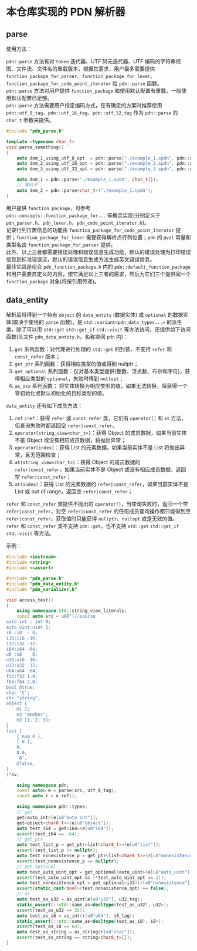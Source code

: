 # 本仓库实现的 PDN 解析器

## parse

使用方法：  

`pdn::parse` 方法有对 `token` 迭代器、UTF 码元迭代器、UTF 编码的字符串视图、文件流、文件名的重载版本，根据其需求，用户最多需要提供 `function_package_for_parser`、`function_package_for_lexer`、`function_package_for_code_point_iterator` 给 `pdn::parse` 函数。  
`pdn::parse` 方法对用户提供 `function_package` 和使用默认配置有重载，一般使用默认配置已足够。  
`pdn::parse` 方法需要用户指定编码方式，在有确定的方案时推荐使用 `pdn::utf_8_tag`、`pdn::utf_16_tag`、`pdn::utf_32_tag` 作为 `pdn::parse` 的 `char_t` 参数来提供。  

``` C++
#include "pdn_parse.h"

template <typename char_t>
void parse_something()
{
    auto dom_1_using_utf_8_opt  = pdn::parse("./example_1.spdn", pdn::utf_8_tag);
    auto dom_2_using_utf_16_opt = pdn::parse("./example_2.spdn", pdn::utf_16_tag);
    auto dom_3_using_utf_32_opt = pdn::parse("./example_3.spdn", pdn::utf_32_tag);

    auto dom_1 = pdn::parse("./example_1.spdn", char_t{});
    // 等价于
    auto dom_2 = pdn::parse<char_t>("./example_1.spdn");
}
```

用户提供 `function_package`，可参考 `pdn::concepts::function_package_for...` 等概念实现(分别定义于 `pdn_parser.h`、`pdn_lexer.h`、`pdn_code_point_iterator.h`)。  
记录行列位置信息的功能由 `function_package_for_code_point_iterator` 提供；`function_package_for_lexer` 需要获得解析点行列位置；`pdn` 的 `@val` 常量和类型名由 `function_package_for_parser` 提供。  
此外，以上三者都需要错误处理和错误信息生成功能，默认的错误处理为打印错误信息到标准错误流，默认的错误信息生成方法生成英文错误信息。  
最佳实践是组合 `pdn_function_package.h` 内的 `pdn::default_function_package` 和用户需要自定义的内容，使它满足以上三者的需求，然后为它们三个提供同一个`function_package` 对象(将按引用传递)。

## data_entity

解析后将得到一个持有 `object` 的 `data_entity` (数据实体) 或 `optional` 的数据实体(取决于使用的 `parse` 函数)，是 `std::variant<pdn_data_types...>` 的派生类，除了可以用 `std::get` `std::get_if` `std::visit` 等方法访问，还提供如下访问函数(头文件 `pdn_data_entity.h`，名称空间 `pdn` 内)：  

1. `get` 系列函数：对代理进行处理的 `std::get` 的封装，不支持 `refer` 和 `const_refer` 版本；  
2. `get_ptr` 系列函数：获得相应类型的值或得到 nullptr；  
3. `get_optional` 系列函数：仅对基本类型提供(整数、浮点数、布尔和字符)，获得相应类型的 `optional`，失败时得到 `nullopt`；  
4. `as_xxx` 系列函数： 将实体转换为相应类型的值，如果无法转换，将获得一个零初始化或默认初始化的目标类型的值。  

`data_entity` 还有如下成员方法：  

1. `ref` `cref`：获得 `refer` 或 `const_refer` 类，它们有 `operator[]` 和 `at` 方法，但查询失败时都返回空 `refer|const_refer`。  
2. `operator[string_view<char_t>]`：获得 Object 的成员数据，如果当前实体不是 Object 或没有相应成员数据，将抛出异常；  
3. `operator[index]`：获得 List 的元素数据，如果当前实体不是 List 将抛出异常，且无范围检查；  
4. `at(string_view<char_t>)`：获得 Object 的成员数据的 `refer|const_refer`，如果当前实体不是 Object 或没有相应成员数据，返回空 `refer|const_refer`；  
5. `at(index)`：获得 List 的元素数据的 `refer|const_refer`，如果当前实体不是 List 或 out of range，返回空 `refer|const_refer`；  

`refer` 和 `const_refer` 类提供不抛出的 `operator[]`，当查询失败时，返回一个空 `refer|const_refer`，对空 `refer|const_refer` 的任何成员查询操作都只能得到空 `refer|const_refer`，获取值时只能获得 `nullptr`、`nullopt` 或是无效的值。  
`refer` 和 `const_refer` 类不支持 `pdn::get`，也不支持 `std::get` `std::get_if` `std::visit` 等方法。  

示例：  

```C++
#include <iostream>
#include <string>
#include <cassert>

#include "pdn_parse.h"
#include "pdn_data_entity.h"
#include "pdn_serializer.h"

void access_test()
{
    using namespace std::string_view_literals;
    const auto src = u8R"(//source
auto_int : int 0;
auto_uint:uint 1;
i8 :i8  - 8;
i16:i16 -16;
i32:i32 -32;
i64:i64 -64;
u8 :u8    8;
u16:u16  16;
u32:u32  32;
u64:u64  64;
f32:f32 1.0;
f64:f64 2.0;
bool @true;
char 'C';
str "string";
object {
    m1 1;
    m2 "member";
    m3 [1, 2, 3];
}
list [
    { num 0 },
    [ 0 ],
    0,
    0.0,
    '0',
    @false,
]
)"sv;

    using namespace pdn;
    const auto& e = parse(src, utf_8_tag);
    const auto r = e.ref();

    using namespace pdn::types;
    // get
    get<auto_int>(e[u8"auto_int"]);
    get<object<char8_t>>(e[u8"object"]);
    auto test_i64 = get<i64>(e[u8"i64"]);
    assert(test_i64 == -64);
    // get_ptr
    auto test_list_p = get_ptr<list<char8_t>>(e[u8"list"]);
    assert(test_list_p != nullptr);
    auto test_nonexistence_p = get_ptr<list<char8_t>>(r[u8"nonexistence"]);
    assert(test_nonexistence_p == nullptr);
    // get_optional
    auto test_auto_uint_opt = get_optional<auto_uint>(e[u8"auto_uint"]);
    assert(test_auto_uint_opt && (*test_auto_uint_opt == 1));
    auto test_nonexistence_opt = get_optional<i32>(r[u8"nonexistence"]);
    assert(static_cast<bool>(test_nonexistence_opt) == false);
    // as
    auto test_as_u32 = as_uint(e[u8"u32"], u32_tag);
    static_assert(::std::same_as<decltype(test_as_u32), u32>);
    assert(test_as_u32 == 32);
    auto test_as_i8 = as_int(r[u8"u64"], i8_tag);
    static_assert(::std::same_as<decltype(test_as_i8), i8>);
    assert(test_as_i8 == 64);
    auto test_as_string = as_string(r[u8"char"]);
    assert(test_as_string == string<char8_t>{});
}
```
